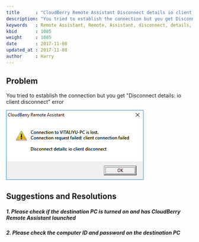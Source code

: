 ```yaml
---
title      : "CloudBerry Remote Assistant Disconnect details io client disconnect"
description: "You tried to establish the connection but you get Disconnect details io client disconnect error"
keywords   : Remote Assistant, Remote, Assistant, disconnect, details, io, client, disconnect, error
kbid       : 1085
weight     : 1085
date       : 2017-11-08
updated_at : 2017-11-08
author     : Harry
---
```


## Problem

You tried to establish the connection but you get "Disconnect details: io client disconnect" error

![](/images/kb1085/RA-1.png)

## Suggestions and Resolutions

##### 1. Please check if the destination PC is turned on and has CloudBerry Remote Assistant launched


##### 2. Please check the computer ID and password on the destination PC
